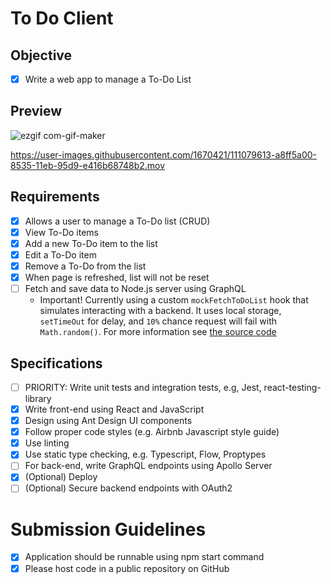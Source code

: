 # To Do Client

## Objective

-   [x] Write a web app to manage a To-Do List

## Preview

![ezgif com-gif-maker](https://user-images.githubusercontent.com/1670421/111079608-a3097900-8535-11eb-9a09-816875d8eb03.gif)

https://user-images.githubusercontent.com/1670421/111079613-a8ff5a00-8535-11eb-95d9-e416b68748b2.mov

## Requirements

-   [x] Allows a user to manage a To-Do list (CRUD)
-   [x] View To-Do items
-   [x] Add a new To-Do item to the list
-   [x] Edit a To-Do item
-   [x] Remove a To-Do from the list
-   [x] When page is refreshed, list will not be reset
-   [ ] Fetch and save data to Node.js server using GraphQL
    -   Important! Currently using a custom `mockFetchToDoList` hook that simulates interacting with a backend. It uses local storage, `setTimeOut` for delay, and `10%` chance request will fail with `Math.random()`. For more information see [the source code](./src/hooks/index.js)

## Specifications

-   [ ] PRIORITY: Write unit tests and integration tests, e.g, Jest, react-testing-library
-   [x] Write front-end using React and JavaScript
-   [x] Design using Ant Design UI components
-   [x] Follow proper code styles (e.g. Airbnb Javascript style guide)
-   [x] Use linting
-   [x] Use static type checking, e.g. Typescript, Flow, Proptypes
-   [ ] For back-end, write GraphQL endpoints using Apollo Server
-   [x] (Optional) Deploy
-   [ ] (Optional) Secure backend endpoints with OAuth2

# Submission Guidelines

-   [x] Application should be runnable using npm start command
-   [x] Please host code in a public repository on GitHub
